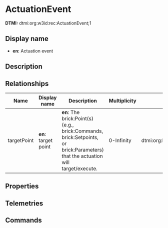 # ActuationEvent
**DTMI:** dtmi:org:w3id:rec:ActuationEvent;1
## Display name
- **en:** Actuation event
## Description
## Relationships
|Name|Display name|Description|Multiplicity|Target|Properties|
|-|-|-|-|-|-|
|targetPoint|**en**: target point|**en**: The brick:Point(s) (e.g., brick:Commands, brick:Setpoints, or brick:Parameters) that the actuation will target/execute.|0-Infinity|dtmi:org:brickschema:schema:Brick:Point;1|
## Properties
## Telemetries
## Commands
